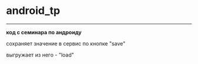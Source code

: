 # android_tp
---
**код с семинара по андроиду**

сохраняет значение в сервис по кнопке "save"

выгружает из него - "load"